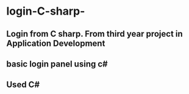 # login-C-sharp-
## Login from C sharp. From third year project in Application Development
## basic login panel using c#
## Used C#

